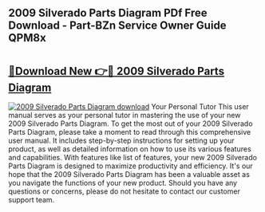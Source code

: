 ## 2009 Silverado Parts Diagram PDf Free Download - Part-BZn Service Owner Guide QPM8x

# <h2><a href="http://dfnyzl.blite.top/?on=2009+Silverado+Parts+Diagram">🔗Download New 👉🔴 2009 Silverado Parts Diagram</a></h2>

[![2009 Silverado Parts Diagram download](https://i.imgur.com/lujVjoI.png)](http://dfnyzl.blite.top/?on=2009+Silverado+Parts+Diagram)
Your Personal Tutor This user manual serves as your personal tutor in mastering the use of your new 2009 Silverado Parts Diagram. To get the most out of your 2009 Silverado Parts Diagram, please take a moment to read through this comprehensive user manual. It includes step-by-step instructions for setting up your product, as well as detailed information on how to use its various features and capabilities. With features like list of features, your new 2009 Silverado Parts Diagram is designed to maximize productivity and efficiency. It's our hope that the 2009 Silverado Parts Diagram has been a valuable asset as you navigate the functions of your new product. Should you have any questions or concerns, please do not hesitate to contact our customer support team.
